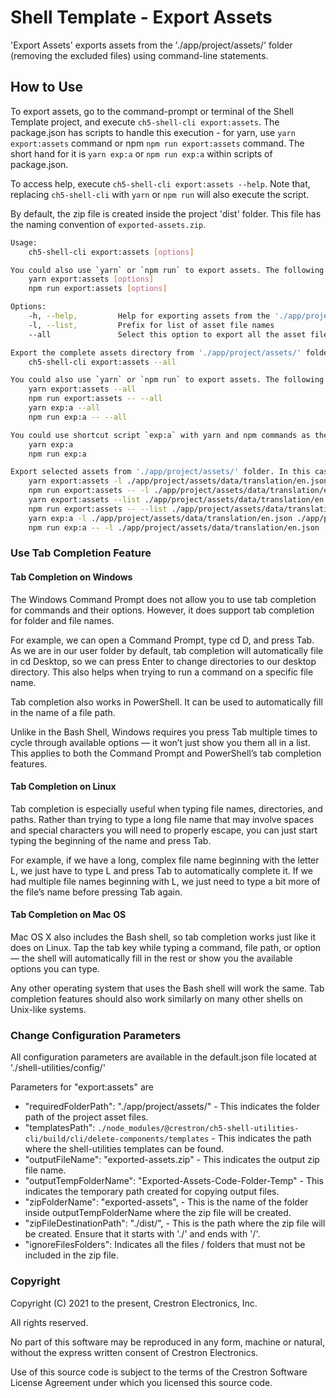 # Shell Template - Export Assets

'Export Assets' exports assets from the './app/project/assets/' folder (removing the excluded files) using command-line statements.

## How to Use

To export assets, go to the command-prompt or terminal of the Shell Template project, and execute `ch5-shell-cli export:assets`.
The package.json has scripts to handle this execution - for yarn, use `yarn export:assets` command or npm  `npm run export:assets` command. The short hand for it is `yarn exp:a` or `npm run exp:a` within scripts of package.json.

To access help, execute `ch5-shell-cli export:assets --help`. Note that, replacing `ch5-shell-cli` with `yarn` or `npm run` will also execute the script.

By default, the zip file is created inside the project 'dist' folder. This file has the naming convention of `exported-assets.zip`.

```bash
Usage: 
    ch5-shell-cli export:assets [options]

You could also use `yarn` or `npm run` to export assets. The following are the commands:
    yarn export:assets [options]
    npm run export:assets [options]

Options:
    -h, --help,         Help for exporting assets from the './app/project/assets/' folder
    -l, --list,         Prefix for list of asset file names
    --all               Select this option to export all the asset files

Export the complete assets directory from './app/project/assets/' folder. To achieve this, use the below commands:
    ch5-shell-cli export:assets --all

You could also use `yarn` or `npm run` to export assets. The following are the commands:
    yarn export:assets --all
    npm run export:assets -- --all
    yarn exp:a --all
    npm run exp:a -- --all

You could use shortcut script `exp:a` with yarn and npm commands as the following:
    yarn exp:a
    npm run exp:a

Export selected assets from './app/project/assets/' folder. In this case, the file names are mandatory in the command-prompt. The filename must follow the complete path starting from './app/project/assets/....'. Only file names can be provided here (no folder paths). Multiple file names can be provided in the command-prompt. To achieve this, use the below commands:
    yarn export:assets -l ./app/project/assets/data/translation/en.json ./app/project/assets/scss/_variables.scss
    npm run export:assets -- -l ./app/project/assets/data/translation/en.json ./app/project/assets/scss/_variables.scss
    yarn export:assets --list ./app/project/assets/data/translation/en.json ./app/project/assets/scss/_variables.scss
    npm run export:assets -- --list ./app/project/assets/data/translation/en.json ./app/project/assets/scss/_variables.scss
    yarn exp:a -l ./app/project/assets/data/translation/en.json ./app/project/assets/scss/_variables.scss
    npm run exp:a -- -l ./app/project/assets/data/translation/en.json ./app/project/assets/scss/_variables.scss

```

### Use Tab Completion Feature

#### Tab Completion on Windows

The Windows Command Prompt does not allow you to use tab completion for commands and their options. However, it does support tab completion for folder and file names.

For example, we can open a Command Prompt, type cd D, and press Tab. As we are in our user folder by default, tab completion will automatically file in cd Desktop, so we can press Enter to change directories to our desktop directory. This also helps when trying to run a command on a specific file name.

Tab completion also works in PowerShell. It can be used to automatically fill in the name of a file path.

Unlike in the Bash Shell, Windows requires you press Tab multiple times to cycle through available options — it won’t just show you them all in a list. This applies to both the Command Prompt and PowerShell’s tab completion features.

#### Tab Completion on Linux

Tab completion is especially useful when typing file names, directories, and paths. Rather than trying to type a long file name that may involve spaces and special characters you will need to properly escape, you can just start typing the beginning of the name and press Tab.

For example, if we have a long, complex file name beginning with the letter L, we just have to type L and press Tab to automatically complete it. If we had multiple file names beginning with L, we just need to type a bit more of the file’s name before pressing Tab again.

#### Tab Completion on Mac OS

Mac OS X also includes the Bash shell, so tab completion works just like it does on Linux. Tap the tab key while typing a command, file path, or option — the shell will automatically fill in the rest or show you the available options you can type.

Any other operating system that uses the Bash shell will work the same. Tab completion features should also work similarly on many other shells on Unix-like systems.

### Change Configuration Parameters

All configuration parameters are available in the default.json file located at './shell-utilities/config/'

Parameters for "export:assets" are

- "requiredFolderPath": "./app/project/assets/" - This indicates the folder path of the project asset files.
- "templatesPath": `./node_modules/@crestron/ch5-shell-utilities-cli/build/cli/delete-components/templates` - This indicates the path where  the shell-utilities templates can be found.
- "outputFileName": "exported-assets.zip" - This indicates the output zip file name.
- "outputTempFolderName": "Exported-Assets-Code-Folder-Temp" - This indicates the temporary path created for copying output files.
- "zipFolderName": "exported-assets", - This is the name of the folder inside outputTempFolderName where the zip file will be created.
- "zipFileDestinationPath": "./dist/", - This is the path where the zip file will be created. Ensure that it starts with './' and ends with '/'.
- "ignoreFilesFolders": Indicates all the files / folders that must not be included in the zip file.

### Copyright

Copyright (C) 2021 to the present, Crestron Electronics, Inc.

All rights reserved.

No part of this software may be reproduced in any form, machine
or natural, without the express written consent of Crestron Electronics.

Use of this source code is subject to the terms of the Crestron Software License Agreement
under which you licensed this source code.
